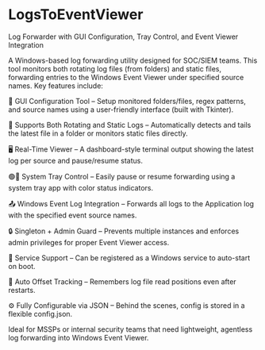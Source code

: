 # LogsToEventViewer
Log Forwarder with GUI Configuration, Tray Control, and Event Viewer Integration

A Windows-based log forwarding utility designed for SOC/SIEM teams. This tool monitors both rotating log files (from folders) and static files, forwarding entries to the Windows Event Viewer under specified source names. Key features include:

🔧 GUI Configuration Tool – Setup monitored folders/files, regex patterns, and source names using a user-friendly interface (built with Tkinter).

🔁 Supports Both Rotating and Static Logs – Automatically detects and tails the latest file in a folder or monitors static files directly.

🖥️ Real-Time Viewer – A dashboard-style terminal output showing the latest log per source and pause/resume status.

🟢🔴 System Tray Control – Easily pause or resume forwarding using a system tray app with color status indicators.

📤 Windows Event Log Integration – Forwards all logs to the Application log with the specified event source names.

🔒 Singleton + Admin Guard – Prevents multiple instances and enforces admin privileges for proper Event Viewer access.

🔁 Service Support – Can be registered as a Windows service to auto-start on boot.

📁 Auto Offset Tracking – Remembers log file read positions even after restarts.

⚙️ Fully Configurable via JSON – Behind the scenes, config is stored in a flexible config.json.

Ideal for MSSPs or internal security teams that need lightweight, agentless log forwarding into Windows Event Viewer.


